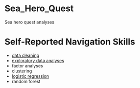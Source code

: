 # Sea_Hero_Quest
Sea hero quest analyses


# Self-Reported Navigation Skills
- [data cleaning](https://github.com/LilianYou/Sea_Hero_Quest/blob/main/Raw-UserData-PreProcessing.ipynb)
- [exploratory data analyses](https://github.com/LilianYou/Sea_Hero_Quest/blob/main/DemographicsAnalysis-shared.ipynb)
- factor analyses
- clustering
- [logistic regression](https://github.com/LilianYou/Sea_Hero_Quest/blob/main/Ordinal_Regression_Analysis_shared.ipynb)
- random forest
